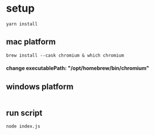 # setup

```
yarn install
```

## mac platform

```
brew install --cask chromium & which chromium
```

#### change executablePath: "/opt/homebrew/bin/chromium"

## windows platform

```
```

## run script

```
node index.js
```